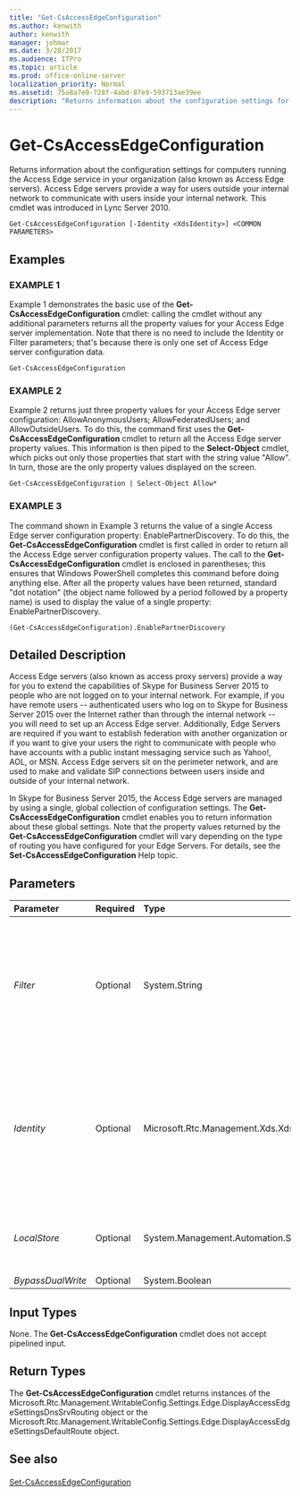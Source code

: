 ```yaml
---
title: "Get-CsAccessEdgeConfiguration"
ms.author: kenwith
author: kenwith
manager: johmar
ms.date: 3/28/2017
ms.audience: ITPro
ms.topic: article
ms.prod: office-online-server
localization_priority: Normal
ms.assetid: 75a8a7e9-728f-4abd-87e9-593713ae39ee
description: "Returns information about the configuration settings for computers running the Access Edge service in your organization (also known as Access Edge servers). Access Edge servers provide a way for users outside your internal network to communicate with users inside your internal network. This cmdlet was introduced in Lync Server 2010."
---
```


# Get-CsAccessEdgeConfiguration
 
Returns information about the configuration settings for computers running the Access Edge service in your organization (also known as Access Edge servers). Access Edge servers provide a way for users outside your internal network to communicate with users inside your internal network. This cmdlet was introduced in Lync Server 2010.
  
```
Get-CsAccessEdgeConfiguration [-Identity <XdsIdentity>] <COMMON PARAMETERS>

```

## Examples

### EXAMPLE 1

Example 1 demonstrates the basic use of the **Get-CsAccessEdgeConfiguration** cmdlet: calling the cmdlet without any additional parameters returns all the property values for your Access Edge server implementation. Note that there is no need to include the Identity or Filter parameters; that's because there is only one set of Access Edge server configuration data.
  
```
Get-CsAccessEdgeConfiguration
```

### EXAMPLE 2

Example 2 returns just three property values for your Access Edge server configuration: AllowAnonymousUsers; AllowFederatedUsers; and AllowOutsideUsers. To do this, the command first uses the **Get-CsAccessEdgeConfiguration** cmdlet to return all the Access Edge server property values. This information is then piped to the **Select-Object** cmdlet, which picks out only those properties that start with the string value "Allow". In turn, those are the only property values displayed on the screen.
  
```
Get-CsAccessEdgeConfiguration | Select-Object Allow*
```

### EXAMPLE 3

The command shown in Example 3 returns the value of a single Access Edge server configuration property: EnablePartnerDiscovery. To do this, the **Get-CsAccessEdgeConfiguration** cmdlet is first called in order to return all the Access Edge server configuration property values. The call to the **Get-CsAccessEdgeConfiguration** cmdlet is enclosed in parentheses; this ensures that Windows PowerShell completes this command before doing anything else. After all the property values have been returned, standard "dot notation" (the object name followed by a period followed by a property name) is used to display the value of a single property: EnablePartnerDiscovery.
  
```
(Get-CsAccessEdgeConfiguration).EnablePartnerDiscovery
```

## Detailed Description

Access Edge servers (also known as access proxy servers) provide a way for you to extend the capabilities of Skype for Business Server 2015 to people who are not logged on to your internal network. For example, if you have remote users -- authenticated users who log on to Skype for Business Server 2015 over the Internet rather than through the internal network -- you will need to set up an Access Edge server. Additionally, Edge Servers are required if you want to establish federation with another organization or if you want to give your users the right to communicate with people who have accounts with a public instant messaging service such as Yahoo!, AOL, or MSN. Access Edge servers sit on the perimeter network, and are used to make and validate SIP connections between users inside and outside of your internal network.
  
In Skype for Business Server 2015, the Access Edge servers are managed by using a single, global collection of configuration settings. The **Get-CsAccessEdgeConfiguration** cmdlet enables you to return information about these global settings. Note that the property values returned by the **Get-CsAccessEdgeConfiguration** cmdlet will vary depending on the type of routing you have configured for your Edge Servers. For details, see the **Set-CsAccessEdgeConfiguration** Help topic.
  
## Parameters

|**Parameter**|**Required**|**Type**|**Description**|
|:-----|:-----|:-----|:-----|
| _Filter_ <br/> |Optional  <br/> |System.String  <br/> |Enables you to use wildcards when specifying the Access Edge configuration settings to be returned. Because you can only have a single, global instance of these settings there is little reason to use the Filter parameter. However, if you prefer, you can use syntax similar to this to retrieve the global settings:  `-Identity "g*"`.  <br/> |
| _Identity_ <br/> |Optional  <br/> |Microsoft.Rtc.Management.Xds.XdsIdentity  <br/> |Unique identifier of the Access Edge configuration settings to be returned. Because you can only have a single, global instance of these settings, you do not have to include the Identity when calling the **Get-CsAccessEdgeConfiguration** cmdlet. However, you can use the following syntax to retrieve the global settings: `-Identity global`.  <br/> |
| _LocalStore_ <br/> |Optional  <br/> |System.Management.Automation.SwitchParameter  <br/> |Retrieves the Access Edge configuration data from the local replica of the Central Management store rather than from the Central Management store itself.  <br/> |
| _BypassDualWrite_ <br/> |Optional  <br/> |System.Boolean  <br/> |PARAMVALUE: $true | $false  <br/> |
   
## Input Types

None. The **Get-CsAccessEdgeConfiguration** cmdlet does not accept pipelined input.
  
## Return Types

The **Get-CsAccessEdgeConfiguration** cmdlet returns instances of the Microsoft.Rtc.Management.WritableConfig.Settings.Edge.DisplayAccessEdgeSettingsDnsSrvRouting object or the Microsoft.Rtc.Management.WritableConfig.Settings.Edge.DisplayAccessEdgeSettingsDefaultRoute object.
  
## See also

#### 

[Set-CsAccessEdgeConfiguration](set-csaccessedgeconfiguration.md)


